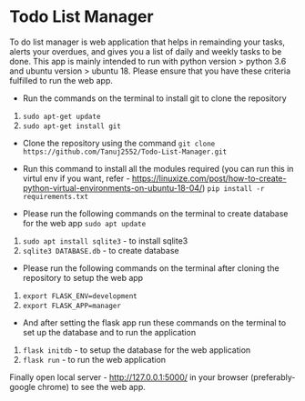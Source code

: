 # Todo List Manager
To do list manager is web application that helps in remainding your tasks, alerts your overdues, and gives you a list of daily and weekly tasks to be done.
This app is mainly intended to run with python version > python 3.6 and ubuntu version > ubuntu 18. Please ensure that you have these criteria fulfilled to run the web app.

* Run the commands on the terminal to install git to clone the repository 
1) ```sudo apt-get update```
2) ```sudo apt-get install git```

* Clone the repository using the command 
```git clone https://github.com/Tanuj2552/Todo-List-Manager.git```

* Run this command to install all the modules required (you can run this in virtul env if you want, refer - https://linuxize.com/post/how-to-create-python-virtual-environments-on-ubuntu-18-04/)
```pip install -r requirements.txt```

* Please run the following commands on the terminal to create database for the web app
```sudo apt update```
1) ```sudo apt install sqlite3``` - to install sqlite3
2) ```sqlite3 DATABASE.db``` - to create database

* Please run the following commands on the terminal after cloning the repository to setup the web app
1) ```export FLASK_ENV=development```
2) ```export FLASK_APP=manager```

* And after setting the flask app run these commands on the terminal to set up the database and to run the application
1) ```flask initdb``` - to setup the database for the web application
2) ```flask run``` - to run the web application

Finally open local server - http://127.0.0.1:5000/ in your browser (preferably-google chrome) to see the web app. 

